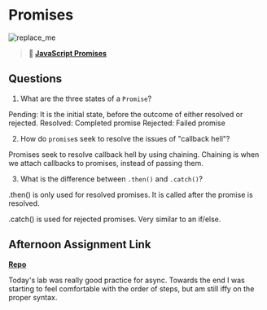 # Promises

![replace_me](https://codeworks.blob.core.windows.net/public/assets/img/illustrations/placeholder.svg)

> **📖 [JavaScript Promises](https://codeworksacademy.com/fs-student-guide/resources/wk4/02-Promises)**

## Questions

1. What are the three states of a `Promise`?

Pending: It is the initial state, before the outcome of either resolved or rejected.
Resolved: Completed promise
Rejected: Failed promise

2. How do `promise`s seek to resolve the issues of "callback hell"?

Promises seek to resolve callback hell by using chaining. Chaining is when we attach callbacks to promises, instead of passing them.

3. What is the difference between `.then()` and `.catch()`?

.then() is only used for resolved promises. It is called after the promise is resolved.

.catch() is used for rejected promises. Very similar to an if/else. 

## Afternoon Assignment Link

**[Repo](https://github.com/Max-Ball/summer22-gregslistMVC)**

Today's lab was really good practice for async. Towards the end I was starting to feel comfortable with the order of steps, but am still iffy on the proper syntax. 
